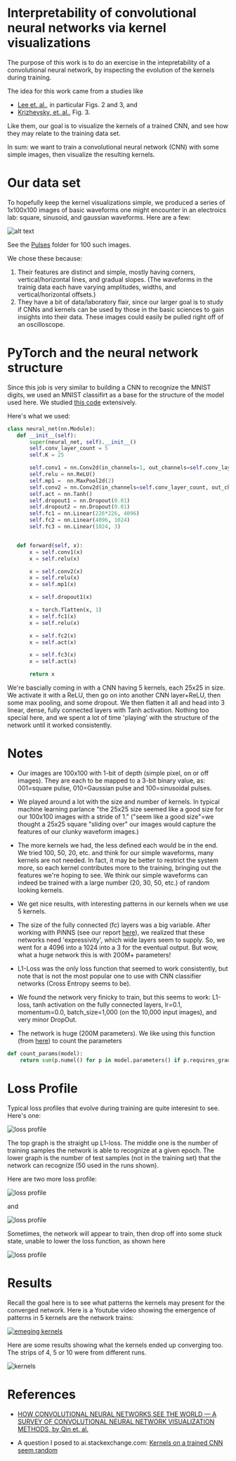 # Interpretability of convolutional neural networks via kernel visualizations

The purpose of this work is to do an exercise in the intepretability of a convolutional neural network, by inspecting the evolution of the kernels during training.

The idea for this work came from a studies like 

  * [Lee et. al.](https://web.eecs.umich.edu/~honglak/icml09-ConvolutionalDeepBeliefNetworks.pdf), in particular Figs. 2 and 3, and
  * [Krizhevsky, et. al.](https://proceedings.neurips.cc/paper_files/paper/2012/file/c399862d3b9d6b76c8436e924a68c45b-Paper.pdf), Fig. 3.  

Like them, our goal is to visualize the kernels of a trained CNN, and see how they may relate to the training data set.

In sum: we want to train a convolutional neural network (CNN) with some simple images, then visualize the resulting kernels.

# Our data set

To hopefully keep the kernel visualizations simple, we produced a series of 1x100x100 images of basic waveforms one might encounter in an electroics lab: square, sinusoid, and gaussian waveforms.  Here are a few:


![alt text](https://github.com/tbensky/CNNKernels/blob/main/Assets/pulse_montage01.png)

See the [Pulses](https://github.com/tbensky/CNNKernels/tree/main/Assets/SamplePulses/Pulses) folder for 100 such images.

We chose these because:

 1.  Their features are distinct and simple, mostly having corners, vertical/horizontal lines, and gradual slopes. (The waveforms in the trainig data each have varying amplitudes, widths, and vertical/horizontal offsets.) 
 1.  They have a bit of data/laboratory flair, since our larger goal is to study if CNNs and kernels can be used by those in the basic sciences to gain insights into their data. These images could easily be pulled right off of an oscilloscope.

 # PyTorch and the neural network structure

 Since this job is very similar to building a CNN to recognize the MNIST digits, we used an MNIST classifirt as a base for the structure of the model used here. We studied [this code](https://github.com/pytorch/examples/blob/main/mnist/main.py) extensively.
 
Here's what we used:

 ```python
 class neural_net(nn.Module):
    def __init__(self):
        super(neural_net, self).__init__()
        self.conv_layer_count = 5
        self.K = 25

        self.conv1 = nn.Conv2d(in_channels=1, out_channels=self.conv_layer_count, kernel_size=self.K, stride=1, padding=0)
        self.relu = nn.ReLU()
        self.mp1 =  nn.MaxPool2d(2)
        self.conv2 = nn.Conv2d(in_channels=self.conv_layer_count, out_channels=1, kernel_size=self.K)
        self.act = nn.Tanh()
        self.dropout1 = nn.Dropout(0.01)
        self.dropout2 = nn.Dropout(0.01)
        self.fc1 = nn.Linear(226*226, 4096)
        self.fc2 = nn.Linear(4096, 1024)
        self.fc3 = nn.Linear(1024, 3)


    def forward(self, x):
        x = self.conv1(x)
        x = self.relu(x)

        x = self.conv2(x)
        x = self.relu(x)
        x = self.mp1(x)

        x = self.dropout1(x)

        x = torch.flatten(x, 1)
        x = self.fc1(x)
        x = self.relu(x)

        x = self.fc2(x)
        x = self.act(x)

        x = self.fc3(x)
        x = self.act(x)

        return x
```

We're bascially coming in with a CNN having 5 kernels, each 25x25 in size.  We activate it with a ReLU, then go on into another CNN layer+ReLU, then some max pooling, and some dropout.  We then flatten it all and head into 3 linear, dense, fully connected layers with Tanh activation.  Nothing too special here, and we spent a lot of time 'playing' with the structure of the network until it worked consistently.



# Notes

 * Our images are 100x100 with 1-bit of depth (simple pixel, on or off images). They are each to be mapped to a 3-bit binary value, as: 001=square pulse, 010=Gaussian pulse and 100=sinusoidal pulses.

 * We played around a lot with the size and number of kernels.  In typical machine learning parlance "the 25x25 size seemed like a good size for our 100x100 images with a stride of 1." ("seem like a good size"=we thought a 25x25 square "sliding over" our images would capture the features of our clunky waveform images.)

 * The more kernels we had, the less defined each would be in the end. We tried 100, 50, 20, etc. and think for our simple waveforms, many kernels are not needed. In fact, it may be better to restrict the system more, so each kernel contributes more to the training, bringing out the features we're hoping to see. We think our simple waveforms can indeed be trained with a large number (20, 30, 50, etc.) of random looking kernels.

 * We get nice results, with interesting patterns in our kernels when we use 5 kernels.  

 * The size of the fully connected (fc) layers was a big variable. After working with PiNNS (see our report [here](https://github.com/tbensky/PiNN_Projectile)), we realized that these networks need 'expressivity', which wide layers seem to supply. So, we went for a 4096 into a 1024 into a 3 for the eventual output. But wow, what a huge network this is with 200M+ parameters!

 * L1-Loss was the only loss function that seemed to work consistently, but note that is not the most popular one to use with CNN classifier networks (Cross Entropy seems to be).

 * We found the network very finicky to train, but this seems to work: L1-loss, tanh activation on the fully connected layers, lr=0.1, momentum=0.0, batch_size=1,000 (on the 10,000 input images), and very minor DropOut.

* The network is huge (200M parameters). We like using this function (from  [here](https://stackoverflow.com/questions/49201236/check-the-total-number-of-parameters-in-a-pytorch-model)) to count the parameters

```python
def count_params(model):
    return sum(p.numel() for p in model.parameters() if p.requires_grad)
```



# Loss Profile

Typical loss profiles that evolve during training are quite interesint to see. Here's one:

![loss profile](https://github.com/tbensky/CNNKernels/blob/main/Assets/LossProfiles/loss01.png)

The top graph is the straight up L1-loss. The middle one is the number of training samples the network is able to
recognize at a given epoch. The lower graph is the number of test samples (not in the training set) that
the network can recognize (50 used in the runs shown).

Here are two more loss profile:

![loss profile](https://github.com/tbensky/CNNKernels/blob/main/Assets/LossProfiles/loss02.png)

and

![loss profile](https://github.com/tbensky/CNNKernels/blob/main/Assets/LossProfiles/loss03.png)

Sometimes, the network will appear to train, then drop off into some stuck state, unable to lower the loss function, as shown here

![loss profile](https://github.com/tbensky/CNNKernels/blob/main/Assets/LossProfiles/loss04.png)



# Results

Recall the goal here is to see what patterns the kernels may present for the converged network.  Here is a Youtube video showing the emergence of patterns in 5 kernels are the network trains:

[![emeging kernels](https://img.youtube.com/vi/b76dJzyMLw8/0.jpg)](https://www.youtube.com/watch?v=b76dJzyMLw8)


Here are some results showing what the kernels ended up converging too. The strips of 4, 5 or 10 were from different runs.

![kernels](https://github.com/tbensky/CNNKernels/blob/main/Assets/Kernels/kernels.png)

 


# References

 * [HOW CONVOLUTIONAL NEURAL NETWORKS SEE THE WORLD — A SURVEY OF CONVOLUTIONAL NEURAL NETWORK VISUALIZATION METHODS, by Qin et. al.](https://arxiv.org/pdf/1804.11191)

 * A question I posed to ai.stackexchange.com: [Kernels on a trained CNN seem random](https://ai.stackexchange.com/questions/46180/kernels-on-a-trained-cnn-seem-random)

 